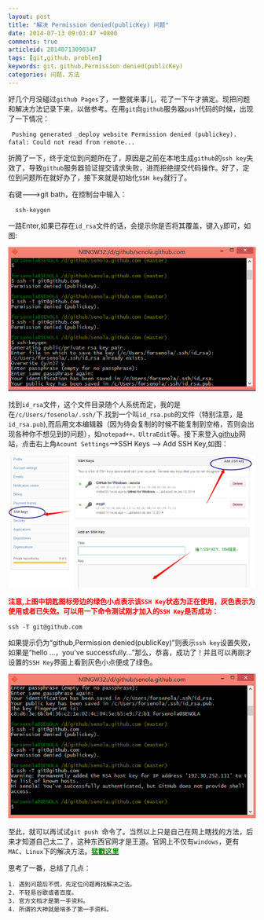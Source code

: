 ```yaml
---
layout: post
title: "解决 Permission denied(publicKey) 问题"
date: 2014-07-13 09:03:47 +0800
comments: true
articleid: 20140713090347
tags: [git,github，problem]
keywords: git，github,Permission denied(publicKey)
categories: 问题，方法
---
```


好几个月没碰过`github Pages`了，一整就来事儿，花了一下午才搞定。现把问题和解决方法记录下来，以做参考。在用`git`向`github`服务器`push`代码的时候，出现了一下情况：

```
 Pushing generated _deploy website Permission denied (publickey). fatal: Could not read from remote...
```   

折腾了一下，终于定位到问题所在了，原因是之前在本地生成`github`的`ssh key`失效了，导致`github`服务器验证提交请求失败，进而拒绝提交代码操作。好了，定位到问题所在就好办了，接下来就是初始化`SSH key`就行了。  

右键--->git bath，在控制台中输入：

```
  ssh-keygen
```

<!--more-->
一路Enter,如果已存在`id_rsa`文件的话，会提示你是否将其覆盖，键入`y`即可，如图: 

![show info](https://raw.githubusercontent.com/senola/pictures/master/git/git_bath01.jpg)

找到`id_rsa`文件，这个文件目录随个人系统而定，我的是在`/c/Users/fosenola/.ssh/`下.找到一个叫`id_rsa.pub`的文件（特别注意，是`id_rsa.pub`),而后用文本编辑器（因为待会复制的时候不能复制到空格，否则会出现各种你不想见到的问题），如`notepad++、UltraEdit`等。接下来登入<a href="https://github.com/" target="_blank">github</a>网站，点击右上角`Acount Settings`-->SSH Keys --> Add SSH Key,如图：   

![show info](https://raw.githubusercontent.com/senola/pictures/master/git/github_sshkey_set.jpg)

<span style="color:red;font-weight: bold;">注意,上图中钥匙图标旁边的绿色小点表示该`SSH Key`状态为正在使用，灰色表示为使用或者已失效。可以用一下命令测试刚才加入的`SSH Key`是否成功：<span>

```
ssh -T git@github.com
```

如果提示仍为“github,Permission denied(publicKey)”则表示`ssh key`设置失败，如果是“hello ...，you've successfully...”那么，恭喜，成功了！并且可以再刚才设置的`SSH Key`界面上看到灰色小点便成了绿色。

![show info](https://raw.githubusercontent.com/senola/pictures/master/git/git_bath02.jpg)

至此，就可以再试试`git push `命令了。当然以上只是自己在网上瞎找的方法，后来才知道自己太二了，这种东西官网才是王道。官网上不仅有`windows`，更有`MAC`、`Linux`下的解决方法。<a href="https://help.github.com/articles/generating-ssh-keys#platform-windows" target="_blank" style="color:green;font-weight:bold">猛戳这里</a>    

思考了一番，总结了几点：  

	1. 遇到问题后不慌，先定位问题再找解决之法。   
	2. 不轻易谷歌或者百度。   
	3. 官方文档才是第一手资料。  
	4. 所谓的大神就是啃多了第一手资料。  
